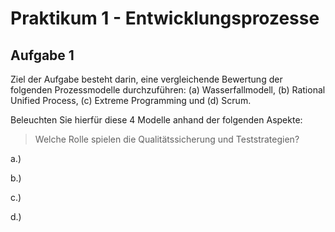 # Praktikum 1 - Entwicklungsprozesse

## Aufgabe 1

Ziel der Aufgabe besteht darin, eine vergleichende Bewertung der folgenden Prozessmodelle durchzuführen: (a) Wasserfallmodell, (b) Rational Unified Process, (c) Extreme Programming und (d) Scrum.

Beleuchten Sie hierfür diese 4 Modelle anhand der folgenden Aspekte:

> Welche Rolle spielen die Qualitätssicherung und Teststrategien?

a.) 

b.)

c.) 

d.)
